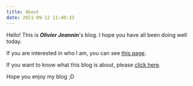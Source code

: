 ```yaml
---
title: About
date: 2021-09-12 11:40:33
---
```


Hello! This is ***Olivier Jeannin***'s blog. I hope you have all been doing well today.

If you are interested in who I am, you can see [this page](me.html "about me").

If you want to know what this blog is about, please [click here](blog.html "about this blog").

Hope you enjoy my blog ;D

